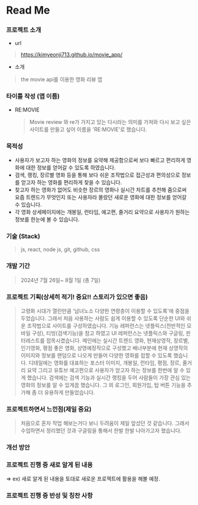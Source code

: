 # Read Me

### 프로젝트 소개

- url

> https://kimyeonji713.github.io/movie_app/

- 소개

> the movie api를 이용한 영화 리뷰 앱

### 타이틀 작성 (앱 이름)

- RE:MOVIE
  > Movie review 와 re가 가지고 있는 다시라는 의미를 가져와 다시 보고 싶은 사이트를 만들고 싶어 이름을 'RE:MOVIE'로 했습니다.

### 목적성

- 사용자가 보고자 하는 영화의 정보를 요약해 제공함으로써 보다 빠르고 편리하게 영화에 대한 정보를 얻어갈 수 있도록 하였습니다.
- 검색, 랭킹, 장르별 영화 등을 통해 보다 쉬운 조작법으로 접근성과 편의성으로 정보를 얻고자 하는 영화를 편리하게 찾을 수 있습니다.
- 찾고자 하는 영화가 없어도 비슷한 장르의 영화나 실시간 차트를 추천해 줌으로써 요즘 트렌드가 무엇인지 또는 사용자라 몰랐던 새로운 영화에 대한 정보를 얻어갈 수 있습니다.
- 각 영화 상세페이지에는 개봉일, 런타임, 예고편, 줄거리 요약으로 사용자가 원하는 정보를 한눈에 볼 수 있습니다.

### 기술 (Stack)

> js, react, node js, git, github, css

### 개발 기간

> 2024년 7월 26일~ 8월 1일 (총 7일)

### 프로젝트 기획(상세히 적기! 중요!! 스토리가 있으면 좋음)

> 고령화 시대가 열린만큼 '남녀노소 다양한 연령층이 이용할 수 있도록'에 중점을 두었습니다. 그래서 처음 사용하는 사람도 쉽게 이용할 수 있도록 단순한 UI와 쉬운 조작법으로 사이트를 구성하였습니다.
> 기능 레퍼런스는 넷플릭스(전반적인 모바일 구성), 티빙(검색기능)을 참고 하였고 UI 레퍼런스는 넷플릭스와 구글링, 핀터레스트를 접목시켰습니다.
> 메인에는 실시간 트렌드 영화, 현재상영작, 장르별, 인기영화, 평점 좋은 영화, 상영예정작으로 구성했고 배너부분에 현재 상영작의 이미지와 정보를 랜덤으로 나오게 만들어 다양한 영화를 접할 수 있도록 했습니다.
> 디테일에는 영화를 대표하는 포스터 이미지, 개봉일, 런타임, 평점, 장르, 줄거리 요약 그리고 유튜브 예고편으로 사용자가 얻고자 하는 정보를 한번에 알 수 있게 했습니다.
> 검색에는 검색 기능과 실시간 랭킹을 두어 사람들이 가장 관심 있는 영화의 정보를 알 수 있게끔 했습니다.
> 그 외 로그인, 회원가입, 탑 버튼 기능을 추가해 좀 더 유용하게 만들었습니다.

### 프로젝트하면서 느낀점(제일 중요)

> 처음으로 혼자 작업 해보는거다 보니 두려움이 제일 앞섰던 것 같습니다. 그래서 수업하면서 정리했던 것과 구글링을 통해서 한발 한발 나아가고자 했습니다.

### 개선 방안

### 프로젝트 진행 중 새로 알게 된 내용

=> ex) 새로 알게 된 내용을 토대로 새로운 프로젝트에 활용을 해볼 예정.

### 프로젝트 진행 중 반성 및 칭찬 사항
